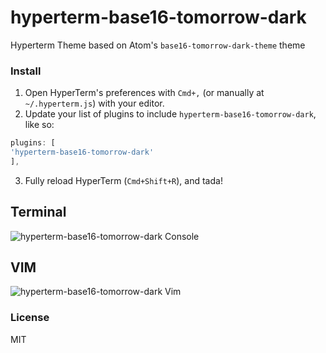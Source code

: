 # hyperterm-base16-tomorrow-dark
Hyperterm Theme based on Atom's `base16-tomorrow-dark-theme` theme

### Install

1. Open HyperTerm's preferences with `Cmd+,` (or manually at `~/.hyperterm.js`) with your editor.
2. Update your list of plugins to include `hyperterm-base16-tomorrow-dark`, like so:
  
  ```js
plugins: [
  'hyperterm-base16-tomorrow-dark'
],
```
3. Fully reload HyperTerm (`Cmd+Shift+R`), and tada!

Terminal
----------
![hyperterm-base16-tomorrow-dark Console](https://raw.githubusercontent.com/d3viant0ne/hyperterm-base16-tomorrow-dark/master/assets/colors.png)

VIM
----------
![hyperterm-base16-tomorrow-dark Vim](https://raw.githubusercontent.com/d3viant0ne/hyperterm-base16-tomorrow-dark/master/assets/color2.png)

### License

MIT

[Hyperterm]: https://hyperterm.org/
[base16-tomorrow-dark-theme]: https://atom.io/themes/base16-tomorrow-dark-theme
